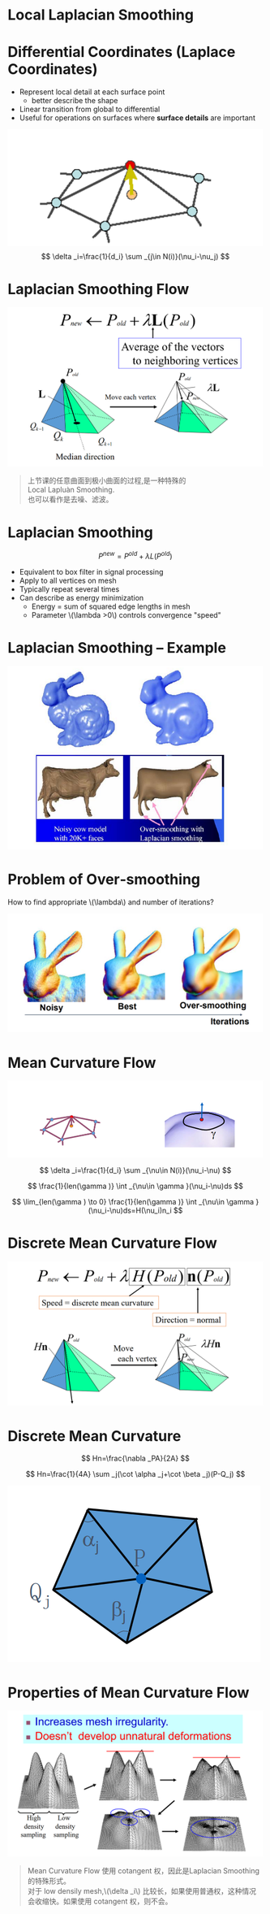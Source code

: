 # Local Laplacian Smoothing    

# Differential Coordinates (Laplace Coordinates)    


 - Represent local detail at each surface point    
    - better describe the shape    
 - Linear transition from global to differential   
 - Useful for operations on surfaces where **surface details** are important   

![](../assets/网格10.png)    
$$
\delta _i=\frac{1}{d_i} \sum _{j\in N(i)}(\nu_i-\nu_j)
$$    


# Laplacian Smoothing Flow   

![](../assets/网格11.png)    

> 上节课的任意曲面到极小曲面的过程,是一种特殊的    
Local Lapluàn Smoothing.    
也可以看作是去噪、滤波。

# Laplacian Smoothing    

$$
P^{new}=P^{old}+\lambda L(P^{old})
$$

 - Equivalent to box filter in signal processing    
 - Apply to all vertices on mesh    
 - Typically repeat several times    
 - Can describe as energy minimization    
    - Energy = sum of squared edge lengths in mesh
    - Parameter \\(\lambda >0\\) controls convergence "speed"    

# Laplacian Smoothing – Example 

![](../assets/网格12.png)    


# Problem of Over‐smoothing   

How to find appropriate \\(\lambda\\) and number of iterations?   

![](../assets/网格13.png)    


# Mean Curvature Flow   

![](../assets/网格14.png)    

$$
\delta _i=\frac{1}{d_i} \sum _{\nu\in N(i)}(\nu_i-\nu)
$$

$$
\frac{1}{len(\gamma )} \int _{\nu\in \gamma }(\nu_i-\nu)ds
$$

$$
\lim_{len(\gamma ) \to 0} \frac{1}{len(\gamma )} \int _{\nu\in \gamma }(\nu_i-\nu)ds=H(\nu_i)n_i
$$


# Discrete Mean Curvature Flow   

![](../assets/网格15.png)    

 
# Discrete Mean Curvature   

$$
Hn=\frac{\nabla _PA}{2A} 
$$

$$
Hn=\frac{1}{4A} \sum _j(\cot \alpha _j+\cot \beta _j)(P-Q_j)
$$

![](../assets/网格16.png)    

# Properties of Mean Curvature Flow   

![](../assets/网格17.png)    

> Mean Curvature Flow 使用 cotangent 权，因此是Laplacian Smoothing 的特殊形式。     
对于 low densily mesh,\\(\delta _i\\) 比较长，如果使用普­通权，这种情况会收缩快。如果使用 cotangent 权，则不会。  
